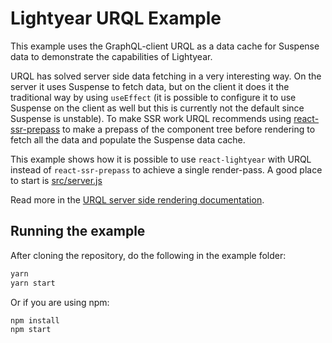 # Lightyear URQL Example

This example uses the GraphQL-client URQL as a data cache for Suspense data to demonstrate the capabilities of Lightyear. 

URQL has solved server side data fetching in a very interesting way. On the server it uses Suspense to fetch data, but on the client it does it the traditional way by using `useEffect` (it is possible to configure it to use Suspense on the client as well but this is currently not the default since Suspense is unstable). To make SSR work URQL recommends using [react-ssr-prepass](https://github.com/FormidableLabs/react-ssr-prepass) to make a prepass of the component tree before rendering to fetch all the data and populate the Suspense data cache.

This example shows how it is possible to use `react-lightyear` with URQL instead of `react-ssr-prepass` to achieve a single render-pass. A good place to start is [src/server.js](https://github.com/Ephem/react-lightyear/blob/lightyear/examples/urql/src/server.js)

Read more in the [URQL server side rendering documentation](https://formidable.com/open-source/urql/docs/basics/#server-side-rendering).

## Running the example

After cloning the repository, do the following in the example folder:

```sh
yarn
yarn start
```

Or if you are using npm:

```sh
npm install
npm start
```
